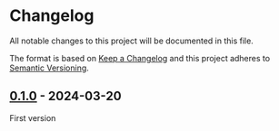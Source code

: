 <!-- deno-fmt-ignore-file -->

# Changelog
All notable changes to this project will be documented in this file.

The format is based on [Keep a Changelog](http://keepachangelog.com/) and this
project adheres to [Semantic Versioning](http://semver.org/).

## [0.1.0] - 2024-03-20
First version

[0.1.0]: https://github.com/lumeland/theme-simple-me/releases/tag/v0.1.0
